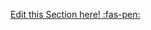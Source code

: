 <!-- DO NOT DELETE THIS LINK --> 
[Edit this Section here! :fas-pen:](https://github.com/nus-cs-2030/ay1920-s2/edit/master/contents/textbook/lecture09/lazyEvaluation/exaplanation.md)
<!-- DO NOT DELETE THIS LINK --> 